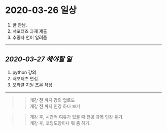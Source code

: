 # 2020-03-26 일상 

1. 꿀 만남.
2. 서포터즈 과제 제출
3. 추종자 언어 알려줌

-----------------------------------
## *2020-03-27 해야할 일*
1. python 강의
3. 서포터즈 면접 
4. 오라클 지원 초본 작성

------------

>> 개강 전 까지 강의 업로드<br>
>> 개강 전 까지 인강 하나 보기

>> 개강 후, 시간적 여유가 있을 때 전공 과목 인강 듣기.<br>
>> 개강 후, 코딩도장이나 뭐 좀 하기. 